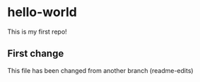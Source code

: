 # hello-world
This is my first repo!

## First change
This file has been changed from another branch (readme-edits)
